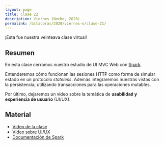 ```yaml
---
layout: page
title: Clase 22
description: Viernes (Noche, 2020)
permalink: /bitacoras/2020/viernes-n/clase-21/
---
```


¡Esta fue nuestra veinteava clase virtual!

## Resumen

En esta clase cerramos nuestro estudio de UI MVC Web con [Spark](http://sparkjava.com/).

Entenderemos cómo funcionan las sesiones HTTP como forma de simular estado en un protocolo _stateless_. Además integraremos nuestras vistas con la persistencia, utilizando transacciones para las operaciones mutables.

Por último, dejaremos un video sobre la temática de **usabilidad y experiencia de usuario** (UI/UX).

## Material

- [Video de la clase](https://us02web.zoom.us/rec/share/oQYFaJWDsTgzesKVe2D8qqKIxZFGccZzLdWRj1E2t3inz_xHOnDmrrZ-xB4Rwkfw.eHvBQvF69cjhVHJW?startTime=1604095848000)
- [Video sobre UI/UX](https://www.youtube.com/watch?v=78l4oTU6AfA)
- [Documentación de Spark](http://sparkjava.com/documentation)


